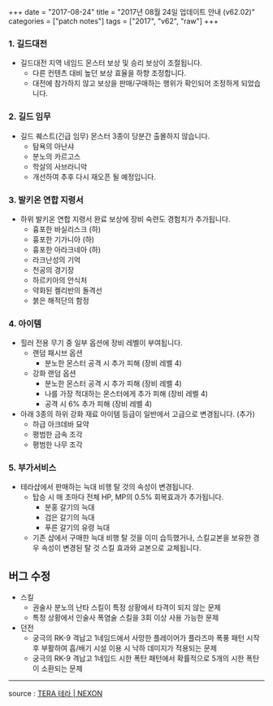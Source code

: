 +++
date = "2017-08-24"
title = "2017년 08월 24일 업데이트 안내 (v62.02)"
categories = ["patch notes"]
tags = ["2017", "v62", "raw"]
+++

### 1. 길드대전
- 길드대전 지역 네임드 몬스터 보상 및 승리 보상이 조절됩니다.
  - 다른 컨텐츠 대비 높던 보상 효율을 하향 조정합니다.
  - 대전에 참가하지 않고 보상을 판매/구매하는 행위가 확인되어 조정하게 되었습니다.

### 2. 길드 임무
- 길드 퀘스트(긴급 임무) 몬스터 3종이 당분간 출몰하지 않습니다.
  - 탐욕의 아난샤
  - 분노의 카르고스
  - 학살의 사브라니악
  - 개선하여 추후 다시 재오픈 될 예정입니다.

### 3. 발키온 연합 지령서
- 하위 발키온 연합 지령서 완료 보상에 장비 숙련도 경험치가 추가됩니다.
  - 흉포한 바실리스크 (하)
  - 흉포한 기가니아 (하)
  - 흉포한 아라크네아 (하)
  - 라크난성의 기억
  - 천공의 경기장
  - 하르키아의 안식처
  - 약화된 켈리반의 돌격선
  - 붉은 해적단의 함정

### 4. 아이템
- 힐러 전용 무기 중 일부 옵션에 장비 레벨이 부여됩니다.
  - 랜덤 패시브 옵션
    - 분노한 몬스터 공격 시 추가 피해 (장비 레벨 4)
  - 강화 랜덤 옵션
    - 분노한 몬스터 공격 시 추가 피해 (장비 레벨 4)
    - 나를 가장 적대하는 몬스터에게 추가 피해 (장비 레벨 4)
    - 공격 시 6% 추가 피해 (장비 레벨 4)
- 아래 3종의 하위 강화 재료 아이템 등급이 일반에서 고급으로 변경됩니다. (추가)
  - 하급 아크데바 묘약
  - 평범한 금속 조각
  - 평범한 나무 조각

### 5. 부가서비스
- 테라샵에서 판매하는 늑대 비행 탈 것의 속성이 변경됩니다.
  - 탑승 시 매 초마다 전체 HP, MP의 0.5% 회복효과가 추가됩니다.
    - 분홍 갈기의 늑대
    - 검은 갈기의 늑대
    - 푸른 갈기의 유령 늑대
  - 기존 샵에서 구매한 늑대 비행 탈 것을 이미 습득했거나, 스킬교본을 보유한 경우 속성이 변경된 탈 것 스킬 효과와 교본으로 교체됩니다.

## 버그 수정

- 스킬
  - 권술사 분노의 난타 스킬이 특정 상황에서 타격이 되지 않는 문제
  - 특정 상황에서 인술사 폭염술 스킬을 3회 이상 사용 가능한 문제
- 던전
  - 궁극의 RK-9 격납고 1네임드에서 사망한 플레이어가 플라즈마 폭풍 패턴 시작 후 부활하여 흡/배기 시설 이용 시 낙하 데미지가 적용되는 문제
  - 궁극의 RK-9 격납고 1네임드 시한 폭탄 패턴에서 확률적으로 5개의 시한 폭탄이 소환되는 문제

----

source : [TERA 테라 | NEXON](http://tera.nexon.com/news/update/view.aspx?n4articlesn=294)